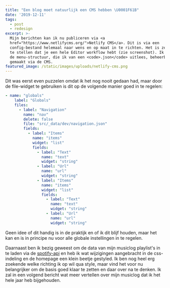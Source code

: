 ```yaml
---
title: "Een blog moet natuurlijk een CMS hebben \U0001F61B"
date: '2019-12-11'
tags:
  - post
  - redesign
excerpt: >-
  Mijn berichten kan ik nu publiceren via <a
  href="https://www.netlifycms.org/">Netlify CMS</a>. Dit is via een
  config-bestand helemaal naar wens en op maat in te richten. Het is zelf zo in
  te stellen dat je een hele Editor workflow hebt (zie screenshot). Ik heb ook
  de menu-structuur, die ik van een <code>.json</code> uitlees, beheerbaar
  gemaakt via de CMS.
featured_image: /static/images/uploads/netlify-cms.png
---
```

Dit was eerst even puzzelen omdat ik het nog nooit gedaan had, maar door de file-widget te gebruiken is dit op de volgende manier goed in te regelen:

``` yaml
- name: "globals"
    label: "Globals"
    files:
      - label: "Navigation"
        name: "nav"
        delete: false
        file: "src/_data/dev/navigation.json"
        fields:
          - label: "Items"
            name: "items"
            widget: "list"
            fields:
              - label: "Text"
                name: "text"
                widget: "string"
              - label: "Url"
                name: "url"
                widget: "string"
              - label: "Items"
                name: "items"
                widget: "list"
                fields:
                  - label: "Text"
                    name: "text"
                    widget: "string"
                  - label: "Url"
                    name: "url"
                    widget: "string"
```

Geen idee of dit handig is in de praktijk en of ik dit blijf houden, maar het kan en is in principe nu voor alle globale instellingen in te regelen.

Daarnaast ben ik bezig geweest om de data van mijn musiclog playlist's in te laden via de [spotify-api](https://www.npmjs.com/package/spotify-web-api-node) en heb ik wat wijzigingen aangebracht in de css-indeling en de homepage een klein beetje gestyled. Ik ben nog heel erg zoekende welke richting ik op wil qua style, maar vind het voor nu belangrijker om de basis goed klaar te zetten en daar over na te denken. Ik zal in een volgend bericht wat meer vertellen over mijn musiclog dat ik het hele jaar heb bijgehouden.
